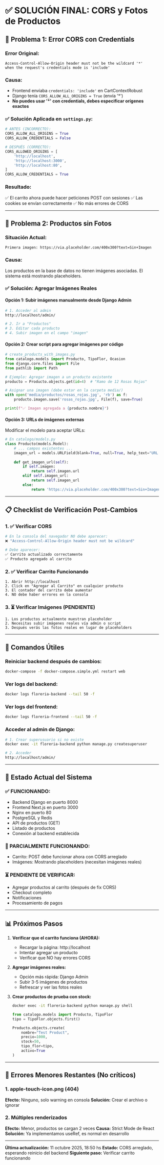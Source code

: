# ✅ SOLUCIÓN FINAL: CORS y Fotos de Productos

## 🎯 Problema 1: Error CORS con Credentials

### Error Original:
```
Access-Control-Allow-Origin header must not be the wildcard '*' 
when the request's credentials mode is 'include'
```

### Causa:
- Frontend enviaba `credentials: 'include'` en CartContextRobust
- Django tenía `CORS_ALLOW_ALL_ORIGINS = True` (envía '*')
- **No puedes usar '*' con credentials, debes especificar orígenes exactos**

### ✅ Solución Aplicada en `settings.py`:

```python
# ANTES (INCORRECTO):
CORS_ALLOW_ALL_ORIGINS = True
CORS_ALLOW_CREDENTIALS = False

# DESPUÉS (CORRECTO):
CORS_ALLOWED_ORIGINS = [
    'http://localhost',
    'http://localhost:3000',
    'http://localhost:80',
]
CORS_ALLOW_CREDENTIALS = True
```

### Resultado:
✅ El carrito ahora puede hacer peticiones POST con sesiones
✅ Las cookies se envían correctamente
✅ No más errores de CORS

---

## 📸 Problema 2: Productos sin Fotos

### Situación Actual:
```
Primera imagen: https://via.placeholder.com/400x300?text=Sin+Imagen
```

### Causa:
Los productos en la base de datos no tienen imágenes asociadas. El sistema está mostrando placeholders.

### ✅ Solución: Agregar Imágenes Reales

#### Opción 1: Subir imágenes manualmente desde Django Admin

```bash
# 1. Acceder al admin
http://localhost/admin/

# 2. Ir a "Productos"
# 3. Editar cada producto
# 4. Subir imagen en el campo "imagen"
```

#### Opción 2: Crear script para agregar imágenes por código

```python
# create_products_with_images.py
from catalogo.models import Producto, TipoFlor, Ocasion
from django.core.files import File
from pathlib import Path

# Ejemplo: Agregar imagen a un producto existente
producto = Producto.objects.get(id=4)  # "Ramo de 12 Rosas Rojas"

# Asignar una imagen (debe estar en la carpeta media/)
with open('media/productos/rosas_rojas.jpg', 'rb') as f:
    producto.imagen.save('rosas_rojas.jpg', File(f), save=True)

print(f"✅ Imagen agregada a {producto.nombre}")
```

#### Opción 3: URLs de imágenes externas

Modificar el modelo para aceptar URLs:

```python
# En catalogo/models.py
class Producto(models.Model):
    # ... campos existentes ...
    imagen_url = models.URLField(blank=True, null=True, help_text="URL de imagen externa")
    
    def get_imagen_url(self):
        if self.imagen:
            return self.imagen.url
        elif self.imagen_url:
            return self.imagen_url
        else:
            return 'https://via.placeholder.com/400x300?text=Sin+Imagen'
```

---

## 📋 Checklist de Verificación Post-Cambios

### 1. ✅ Verificar CORS
```bash
# En la consola del navegador NO debe aparecer:
❌ "Access-Control-Allow-Origin header must not be wildcard"

# Debe aparecer:
✅ Carrito actualizado correctamente
✅ Producto agregado al carrito
```

### 2. ✅ Verificar Carrito Funcionando
```
1. Abrir http://localhost
2. Click en "Agregar al Carrito" en cualquier producto
3. El contador del carrito debe aumentar
4. NO debe haber errores en la consola
```

### 3. ⏳ Verificar Imágenes (PENDIENTE)
```
1. Los productos actualmente muestran placeholder
2. Necesitas subir imágenes reales vía admin o script
3. Después verás las fotos reales en lugar de placeholders
```

---

## 🔧 Comandos Útiles

### Reiniciar backend después de cambios:
```bash
docker-compose -f docker-compose.simple.yml restart web
```

### Ver logs del backend:
```bash
docker logs floreria-backend --tail 50 -f
```

### Ver logs del frontend:
```bash
docker logs floreria-frontend --tail 50 -f
```

### Acceder al admin de Django:
```bash
# 1. Crear superusuario si no existe
docker exec -it floreria-backend python manage.py createsuperuser

# 2. Acceder
http://localhost/admin/
```

---

## 🎯 Estado Actual del Sistema

### ✅ FUNCIONANDO:
- Backend Django en puerto 8000
- Frontend Next.js en puerto 3000
- Nginx en puerto 80
- PostgreSQL y Redis
- API de productos (GET)
- Listado de productos
- Conexión al backend establecida

### 🔄 PARCIALMENTE FUNCIONANDO:
- Carrito: POST debe funcionar ahora con CORS arreglado
- Imágenes: Mostrando placeholders (necesitan imágenes reales)

### ⏳ PENDIENTE DE VERIFICAR:
- Agregar productos al carrito (después de fix CORS)
- Checkout completo
- Notificaciones
- Procesamiento de pagos

---

## 📊 Próximos Pasos

1. **Verificar que el carrito funciona (AHORA):**
   - Recargar la página: http://localhost
   - Intentar agregar un producto
   - Verificar que NO hay errores CORS

2. **Agregar imágenes reales:**
   - Opción más rápida: Django Admin
   - Subir 3-5 imágenes de productos
   - Refrescar y ver las fotos reales

3. **Crear productos de prueba con stock:**
   ```bash
   docker exec -it floreria-backend python manage.py shell
   ```
   ```python
   from catalogo.models import Producto, TipoFlor
   tipo = TipoFlor.objects.first()
   
   Producto.objects.create(
       nombre="Test Product",
       precio=1000,
       stock=50,
       tipo_flor=tipo,
       activo=True
   )
   ```

---

## 🐛 Errores Menores Restantes (No críticos)

### 1. apple-touch-icon.png (404)
**Efecto:** Ninguno, solo warning en consola
**Solución:** Crear el archivo o ignorar

### 2. Múltiples renderizados
**Efecto:** Menor, productos se cargan 2 veces
**Causa:** Strict Mode de React
**Solución:** Ya implementamos useRef, es normal en desarrollo

---

**Última actualización:** 11 octubre 2025, 18:50 hs
**Estado:** CORS arreglado, esperando reinicio del backend
**Siguiente paso:** Verificar carrito funcionando
